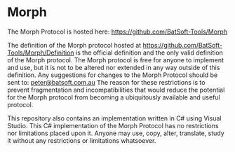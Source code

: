 # Morph

The Morph Protocol is hosted here:
https://github.com/BatSoft-Tools/Morph

The definition of the Morph protocol hosted at https://github.com/BatSoft-Tools/Morph/Definition is the official definition and the only valid definition of the Morph protocol.
The Morph protocol is free for anyone to implement and use, but it is not to be altered nor extended in any way outside of this definition.
Any suggestions for changes to the Morph Protocol should be sent to: peter@batsoft.com.au
The reason for these restrictions is to prevent fragmentation and incompatibilities that would reduce the potential for the Morph protocol from becoming a ubiquitously available and useful protocol.

This repository also contains an implementation written in C# using Visual Studio.
This C# implementation of the Morph Protocol has no restrictions nor limitations placed upon it. Anyone may use, copy, alter, translate, study it without any restrictions or limitations whatsoever.